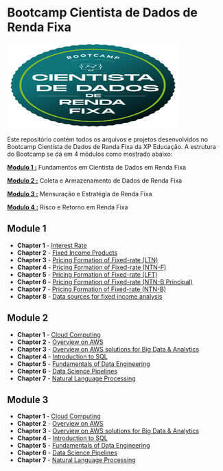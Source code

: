 # Bootcamp Cientista de Dados de Renda Fixa

<img src="xpe_crf_badge.svg" width="400" height="200" class="center" />

Este repositório contém todos os arquivos e projetos desenvolvidos 
no Bootcamp Cientista de Dados de Randa Fixa da XP Educação. A estrutura 
do Bootcamp se dá em 4 módulos como mostrado abaixo:

**[Modulo 1 :](./Modulo_1)** Fundamentos em Cientista de Dados em Renda Fixa

**[Modulo 2 :](./Modulo_2)** Coleta e Armazenamento de Dados de Renda Fixa

**[Modulo 3 :](./Modulo_3)** Mensuração e Estratégia de Renda Fixa

**[Modulo 4 :](./Modulo_4)** Risco e Retorno em Renda Fixa


## **Module 1**
- **Chapter 1** - [Interest Rate](./Module_1/Interest_Rate/)
- **Chapter 2** - [Fixed Income Products](./Module_1/Fixed_Income_Products/)
- **Chapter 3** - [Pricing Formation of Fixed-rate (LTN)](./Module_1/Pricing_formation_of_fixed-rate_LTN/)
- **Chapter 4** - [Pricing Formation of Fixed-rate (NTN-F)](./Module_1/Pricing_formation_of_fixed-rate_LTN/)
- **Chapter 5** - [Pricing Formation of Fixed-rate (LFT)](./Module_1/Pricing_formation_of_fixed-rate_LTN/)
- **Chapter 6** - [Pricing Formation of Fixed-rate (NTN-B Principal)](./Module_1/Pricing_formation_of_fixed-rate_LTN/)
- **Chapter 7** - [Pricing Formation of Fixed-rate (NTN-B)](./Module_1/Pricing_formation_of_fixed-rate_LTN/)
- **Chapter 8** - [Data sources for fixed income analysis](./Module_1/Pricing_formation_of_fixed-rate_LTN/)

## **Module 2**
- **Chapter 1** - [Cloud Computing](./Module_2/)
- **Chapter 2** - [Overview on AWS](./Module_2/)
- **Chapter 3** - [Overview on AWS solutions for Big Data & Analytics](./Module_2/)
- **Chapter 4** - [Introduction to SQL](./Module_2/)
- **Chapter 5** - [Fundamentals of Data Engineering ](./Module_2/)
- **Chapter 6** - [Data Science Pipelines](./Module_2/)
- **Chapter 7** - [Natural Language Processing](./Module_2/)

## **Module 3**
- **Chapter 1** - [Cloud Computing](./Module_2/)
- **Chapter 2** - [Overview on AWS](./Module_2/)
- **Chapter 3** - [Overview on AWS solutions for Big Data & Analytics](./Module_2/)
- **Chapter 4** - [Introduction to SQL](./Module_2/)
- **Chapter 5** - [Fundamentals of Data Engineering ](./Module_2/)
- **Chapter 6** - [Data Science Pipelines](./Module_2/)
- **Chapter 7** - [Natural Language Processing](./Module_2/)